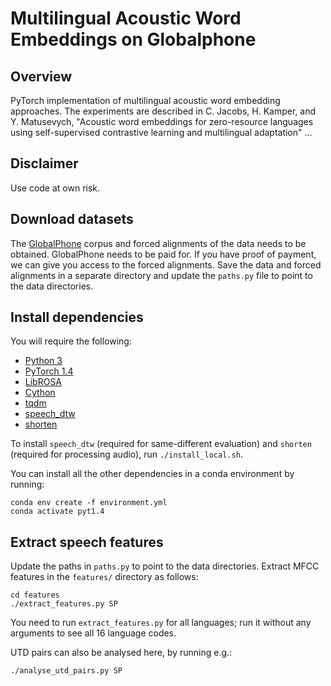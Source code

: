 # Multilingual Acoustic Word Embeddings on Globalphone

## Overview

PyTorch implementation of multilingual acoustic word embedding approaches. The experiments are described in C. Jacobs, H. Kamper, and Y. Matusevych, "Acoustic word embeddings for zero-resource languages using self-supervised contrastive learning and multilingual adaptation" ...

## Disclaimer
Use code at own risk.

## Download datasets

The [GlobalPhone](https://csl.anthropomatik.kit.edu/english/globalphone.php)
corpus and forced alignments of the data needs to be obtained. GlobalPhone
needs to be paid for. If you have proof of payment, we can give you access to
the forced alignments. Save the data and forced alignments in a separate
directory and update the `paths.py` file to point to the data directories.

## Install dependencies

You will require the following:

- [Python 3](https://www.python.org/downloads/)
- [PyTorch 1.4](https://pytorch.org/)
- [LibROSA](http://librosa.github.io/librosa/)
- [Cython](https://cython.org/)
- [tqdm](https://tqdm.github.io/)
- [speech_dtw](https://github.com/kamperh/speech_dtw/)
- [shorten](http://etree.org/shnutils/shorten/dist/src/shorten-3.6.1.tar.gz)

To install `speech_dtw` (required for same-different evaluation) and `shorten`
(required for processing audio), run `./install_local.sh`.

You can install all the other dependencies in a conda environment by running:

    conda env create -f environment.yml
    conda activate pyt1.4

## Extract speech features

Update the paths in `paths.py` to point to the data directories. Extract MFCC
features in the `features/` directory as follows:

    cd features
    ./extract_features.py SP

You need to run `extract_features.py` for all languages; run it without any
arguments to see all 16 language codes.

UTD pairs can also be analysed here, by running e.g.:

    ./analyse_utd_pairs.py SP
